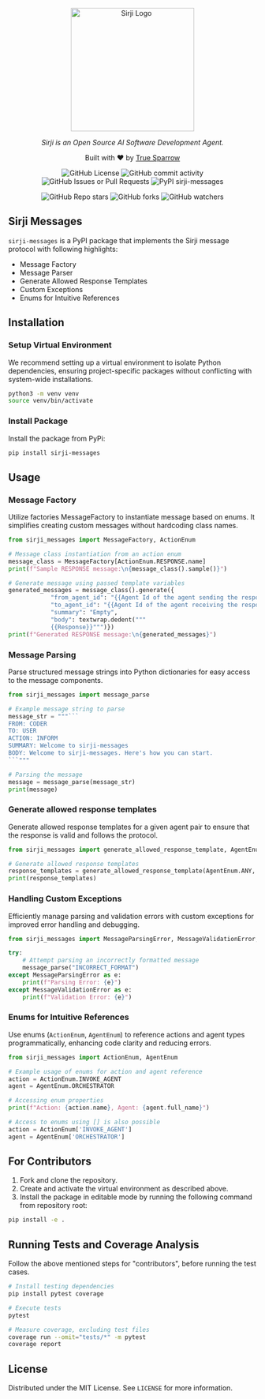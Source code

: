 <p align="center">
  <a href="." target="blank"><img src="https://github.com/sirji-ai/sirji/assets/7627517/363fc6dd-69af-4d84-8b7c-a91ec092058d" width="250" alt="Sirji Logo" /></a>
</p>

<p align="center">
  <em>Sirji is an Open Source AI Software Development Agent.</em>
</p>

<p align="center">
  Built with ❤️ by <a href="https://truesparrow.com/" target="_blank">True Sparrow</a>
</p>

<p align="center">
  <img alt="GitHub License" src="https://img.shields.io/github/license/sirji-ai/sirji">
  <img alt="GitHub commit activity" src="https://img.shields.io/github/commit-activity/m/sirji-ai/sirji">
  <img alt="GitHub Issues or Pull Requests" src="https://img.shields.io/github/issues/sirji-ai/sirji">
  <img alt="PyPI sirji-messages" src="https://img.shields.io/pypi/v/sirji-messages.svg">
</p>

<p align="center">
  <img alt="GitHub Repo stars" src="https://img.shields.io/github/stars/sirji-ai/sirji">
  <img alt="GitHub forks" src="https://img.shields.io/github/forks/sirji-ai/sirji">
  <img alt="GitHub watchers" src="https://img.shields.io/github/watchers/sirji-ai/sirji">
</p>

## Sirji Messages

`sirji-messages` is a PyPI package that implements the Sirji message protocol with following highlights:

- Message Factory
- Message Parser
- Generate Allowed Response Templates
- Custom Exceptions
- Enums for Intuitive References

## Installation

### Setup Virtual Environment

We recommend setting up a virtual environment to isolate Python dependencies, ensuring project-specific packages without conflicting with system-wide installations.

```zsh
python3 -m venv venv
source venv/bin/activate
```

### Install Package

Install the package from PyPi:

```zsh
pip install sirji-messages
```

## Usage

### Message Factory

Utilize factories MessageFactory to instantiate message based on enums. It simplifies creating custom messages without hardcoding class names.

```python
from sirji_messages import MessageFactory, ActionEnum

# Message class instantiation from an action enum
message_class = MessageFactory[ActionEnum.RESPONSE.name]
print(f"Sample RESPONSE message:\n{message_class().sample()}")

# Generate message using passed template variables
generated_messages = message_class().generate({
            "from_agent_id": "{{Agent Id of the agent sending the response}}",
            "to_agent_id": "{{Agent Id of the agent receiving the response}}",
            "summary": "Empty",
            "body": textwrap.dedent("""
            {{Response}}""")})
print(f"Generated RESPONSE message:\n{generated_messages}")
```

### Message Parsing

Parse structured message strings into Python dictionaries for easy access to the message components.

````python
from sirji_messages import message_parse

# Example message string to parse
message_str = """```
FROM: CODER
TO: USER
ACTION: INFORM
SUMMARY: Welcome to sirji-messages
BODY: Welcome to sirji-messages. Here's how you can start.
```"""

# Parsing the message
message = message_parse(message_str)
print(message)
````

### Generate allowed response templates

Generate allowed response templates for a given agent pair to ensure that the response is valid and follows the protocol.

```python
from sirji_messages import generate_allowed_response_template, AgentEnum

# Generate allowed response templates
response_templates = generate_allowed_response_template(AgentEnum.ANY, AgentEnum.EXECUTOR)
print(response_templates)
```

### Handling Custom Exceptions

Efficiently manage parsing and validation errors with custom exceptions for improved error handling and debugging.

```python
from sirji_messages import MessageParsingError, MessageValidationError, message_parse

try:
    # Attempt parsing an incorrectly formatted message
    message_parse("INCORRECT_FORMAT")
except MessageParsingError as e:
    print(f"Parsing Error: {e}")
except MessageValidationError as e:
    print(f"Validation Error: {e}")
```

### Enums for Intuitive References

Use enums (`ActionEnum`, `AgentEnum`) to reference actions and agent types programmatically, enhancing code clarity and reducing errors.

```python
from sirji_messages import ActionEnum, AgentEnum

# Example usage of enums for action and agent reference
action = ActionEnum.INVOKE_AGENT
agent = AgentEnum.ORCHESTRATOR

# Accessing enum properties
print(f"Action: {action.name}, Agent: {agent.full_name}")

# Access to enums using [] is also possible
action = ActionEnum['INVOKE_AGENT']
agent = AgentEnum['ORCHESTRATOR']
```

## For Contributors

1. Fork and clone the repository.
2. Create and activate the virtual environment as described above.
3. Install the package in editable mode by running the following command from repository root:

```zsh
pip install -e .
```

## Running Tests and Coverage Analysis

Follow the above mentioned steps for "contributors", before running the test cases.

```zsh
# Install testing dependencies
pip install pytest coverage

# Execute tests
pytest

# Measure coverage, excluding test files
coverage run --omit="tests/*" -m pytest
coverage report
```

## License

Distributed under the MIT License. See `LICENSE` for more information.
